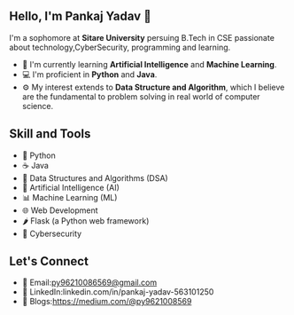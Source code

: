 ## Hello, I'm Pankaj Yadav 👋

I'm a sophomore at **Sitare University** persuing B.Tech in CSE passionate about technology,CyberSecurity, programming and learning.

- 🌱 I'm currently learning **Artificial Intelligence** and **Machine Learning**.
- 💻 I'm proficient in **Python** and **Java**.
- ⚙️ My interest extends to **Data Structure and Algorithm**, which I believe are the fundamental to problem solving in real world of computer science.

## Skill and Tools

- 🐍 Python 
- ☕ Java
- 🧩 Data Structures and Algorithms (DSA)
- 🤖 Artificial Intelligence (AI)
- 📊 Machine Learning (ML)
- 🌐 Web Development
- 🌶️ Flask (a Python web framework)
- 🔐 Cybersecurity

## Let's Connect

- 📧 Email:py96210086569@gmail.com
- 💼 LinkedIn:linkedin.com/in/pankaj-yadav-563101250
- 📝 Blogs:https://medium.com/@py9621008569



